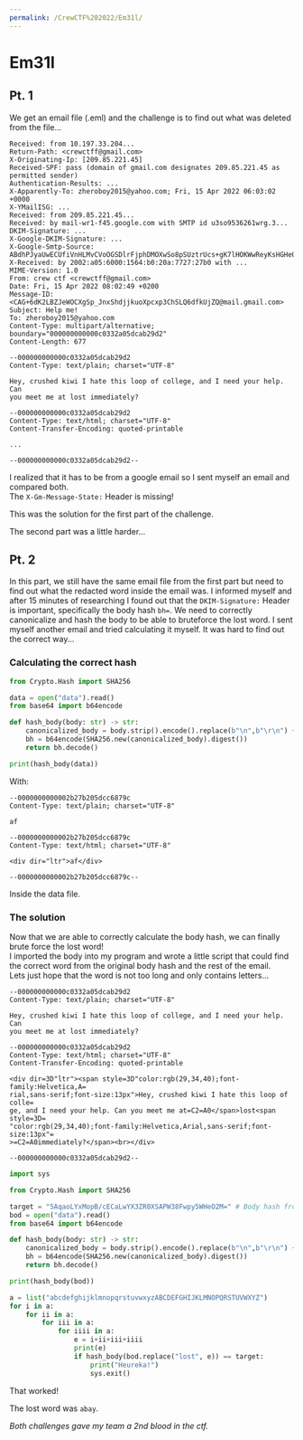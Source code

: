 ```yaml
---
permalink: /CrewCTF%202022/Em31l/
---
```


# Em31l
## Pt. 1
We get an email file (.eml) and the challenge is to find out what was deleted from the file...

```
Received: from 10.197.33.204...
Return-Path: <crewctff@gmail.com>
X-Originating-Ip: [209.85.221.45]
Received-SPF: pass (domain of gmail.com designates 209.85.221.45 as permitted sender)
Authentication-Results: ...
X-Apparently-To: zheroboy2015@yahoo.com; Fri, 15 Apr 2022 06:03:02 +0000
X-YMailISG: ...
Received: from 209.85.221.45...
Received: by mail-wr1-f45.google.com with SMTP id u3so9536261wrg.3...
DKIM-Signature: ...
X-Google-DKIM-Signature: ...
X-Google-Smtp-Source: ABdhPJyaUwECUfiVnHLMvCVoOGSDlrFjphDMOXwSo8pSUztrUcs+gK7lHOKWwReyKsHGHeQG13Psbc5aQ2asjRuWTvE=
X-Received: by 2002:a05:6000:1564:b0:20a:7727:27b0 with ...
MIME-Version: 1.0
From: crew ctf <crewctff@gmail.com>
Date: Fri, 15 Apr 2022 08:02:49 +0200
Message-ID: <CAG+6dK2LBZJeWOCXgSp_JnxShdjjkuoXpcxp3ChSLQ6dfkUjZQ@mail.gmail.com>
Subject: Help me!
To: zheroboy2015@yahoo.com
Content-Type: multipart/alternative; boundary="000000000000c0332a05dcab29d2"
Content-Length: 677

--000000000000c0332a05dcab29d2
Content-Type: text/plain; charset="UTF-8"

Hey, crushed kiwi I hate this loop of college, and I need your help. Can
you meet me at lost immediately?

--000000000000c0332a05dcab29d2
Content-Type: text/html; charset="UTF-8"
Content-Transfer-Encoding: quoted-printable

...

--000000000000c0332a05dcab29d2--
```

I realized that it has to be from a google email so I sent myself an email and compared both. <br/>
The `X-Gm-Message-State:` Header is missing!

This was the solution for the first part of the challenge.

The second part was a little harder...

## Pt. 2

In this part, we still have the same email file from the first part but need to find out what the redacted word inside the email was. I informed myself and after 15 minutes of researching I found out that the `DKIM-Signature:` Header is important, specifically the body hash `bh=`. We need to correctly canonicalize and hash the body to be able to bruteforce the lost word. I sent myself another email and tried calculating it myself. It was hard to find out the correct way...

### Calculating the correct hash

```py
from Crypto.Hash import SHA256

data = open("data").read()
from base64 import b64encode

def hash_body(body: str) -> str:
    canonicalized_body = body.strip().encode().replace(b"\n",b"\r\n") + b"\r\n"
    bh = b64encode(SHA256.new(canonicalized_body).digest())
    return bh.decode()

print(hash_body(data))
```

With:
```
--0000000000002b27b205dcc6879c
Content-Type: text/plain; charset="UTF-8"

af

--0000000000002b27b205dcc6879c
Content-Type: text/html; charset="UTF-8"

<div dir="ltr">af</div>

--0000000000002b27b205dcc6879c--
```
Inside the data file.

### The solution

Now that we are able to correctly calculate the body hash, we can finally brute force the lost word!<br/>
I imported the body into my program and wrote a little script that could find the correct word from the original body hash and the rest of the email.<br/>
Lets just hope that the word is not too long and only contains letters...

```
--000000000000c0332a05dcab29d2
Content-Type: text/plain; charset="UTF-8"

Hey, crushed kiwi I hate this loop of college, and I need your help. Can
you meet me at lost immediately?

--000000000000c0332a05dcab29d2
Content-Type: text/html; charset="UTF-8"
Content-Transfer-Encoding: quoted-printable

<div dir=3D"ltr"><span style=3D"color:rgb(29,34,40);font-family:Helvetica,A=
rial,sans-serif;font-size:13px">Hey, crushed kiwi I hate this loop of colle=
ge, and I need your help. Can you meet me at=C2=A0</span>lost<span style=3D=
"color:rgb(29,34,40);font-family:Helvetica,Arial,sans-serif;font-size:13px"=
>=C2=A0immediately?</span><br></div>

--000000000000c0332a05dcab29d2--
```

```py
import sys

from Crypto.Hash import SHA256

target = "5AqaoLYxMopB/cECaLwYX3ZR0XSAPW38Fwpy5WHeO2M=" # Body hash from the eml file (bh=)
bod = open("data").read()
from base64 import b64encode

def hash_body(body: str) -> str:
    canonicalized_body = body.strip().encode().replace(b"\n",b"\r\n") + b"\r\n"
    bh = b64encode(SHA256.new(canonicalized_body).digest())
    return bh.decode()

print(hash_body(bod))

a = list("abcdefghijklmnopqrstuvwxyzABCDEFGHIJKLMNOPQRSTUVWXYZ")
for i in a:
    for ii in a:
        for iii in a:
            for iiii in a:
                e = i+ii+iii+iiii
                print(e)
                if hash_body(bod.replace("lost", e)) == target:
                    print("Heureka!")
                    sys.exit()
```

That worked!

The lost word was `abay`.

*Both challenges gave my team a 2nd blood in the ctf.*
